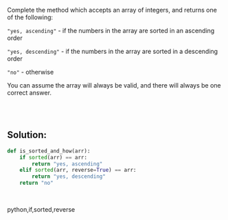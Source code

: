 Complete the method which accepts an array of integers, and returns one of the following:

`"yes, ascending"` - if the numbers in the array are sorted in an ascending order

`"yes, descending"` - if the numbers in the array are sorted in a descending order

`"no"` - otherwise

You can assume the array will always be valid, and there will always be one correct answer.

<br><br>

## Solution:

```py
def is_sorted_and_how(arr):
    if sorted(arr) == arr:
        return "yes, ascending"
    elif sorted(arr, reverse=True) == arr:
        return "yes, descending"
    return "no"
```

<br>


<tag>python,if,sorted,reverse<tag>